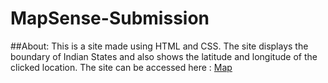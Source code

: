 # MapSense-Submission
##About:
This is a site made using HTML and CSS. The site displays the boundary of Indian States and also shows the latitude and longitude of the clicked location.
The site can be accessed here : [Map](https://ayush4602.github.io/MapSense-Submission/map.html)
